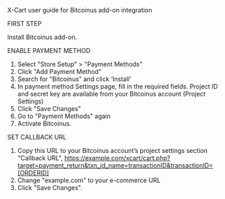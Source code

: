 X-Cart user guide for Bitcoinus add-on integration

FIRST STEP

Install Bitcoinus add-on.

ENABLE PAYMENT METHOD

1. Select "Store Setup" > "Payment Methods"
2. Click "Add Payment Method"
3. Search for "Bitcoinus" and click ‘Install’
4. In payment method Settings page, fill in the required fields. Project ID and secret key are available from your Bitcoinus account (Project Settings)
5. Click "Save Changes"
6. Go to "Payment Methods" again
7. Activate Bitcoinus.

SET CALLBACK URL

1. Copy this URL to your Bitcoinus account’s project settings section "Callback URL",
https://example.com/xcart/cart.php?target=payment_return&txn_id_name=transactionID&transactionID=[ORDERID]
2. Change "example.com" to your e-commerce URL
3. Click "Save Changes".
